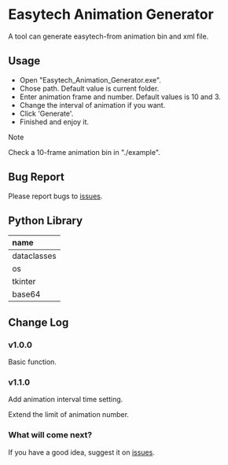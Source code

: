 # Easytech Animation Generator
A tool can generate easytech-from animation bin and xml file.
## Usage
- Open "Easytech_Animation_Generator.exe".
- Chose path. Default value is current folder.
- Enter animation frame and number. Default values is 10 and 3.
- Change the interval of animation if you want.
- Click 'Generate'.
- Finished and enjoy it.

> [!NOTE]
> Check a 10-frame animation bin in "./example".

## Bug Report
Please report bugs to [issues](https://github.com/EF-Lin/Easytech_Animation_Generator/issues).

## Python Library
| name        |
|:------------|
| dataclasses |
| os          |
| tkinter     |
| base64      |  

## Change Log
### v1.0.0
Basic function.
### v1.1.0
Add animation interval time setting.

Extend the limit of animation number.
### What will come next?
If you have a good idea, suggest it on [issues](https://github.com/EF-Lin/Easytech_Animation_Generator/issues).